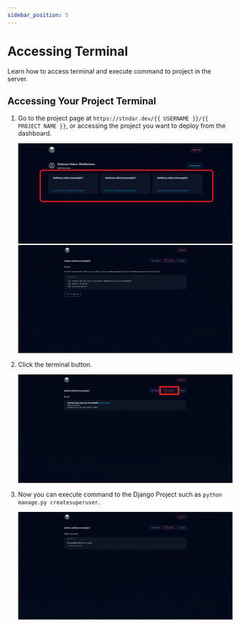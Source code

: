 ```yaml
---
sidebar_position: 5
---
```


# Accessing Terminal
Learn how to access terminal and execute command to project in the server.

## Accessing Your Project Terminal
1. Go to the project page at `https://stndar.dev/{{ USERNAME }}/{{ PROJECT NAME }}`, or accessing the project you want to deploy from the dashboard.    
       
    ![Projects](./img/projectlist.png)
   ![Projects](./img/projects.png)
2. Click the terminal button.    
       
   ![Terminal](./img/terminal.png)

3. Now you can execute command to the Django Project such as `python manage.py createsuperuser`.
    
    ![Terminal](./img/terminalpage.png)